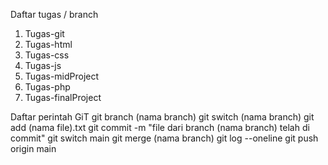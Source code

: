 Daftar tugas / branch
1. Tugas-git
2. Tugas-html
3. Tugas-css
4. Tugas-js
5. Tugas-midProject
6. Tugas-php
7. Tugas-finalProject
   
Daftar perintah GiT
git branch (nama branch)
git switch (nama branch)
git add (nama file).txt
git commit -m "file dari branch (nama branch) telah di commit"
git switch main
git merge (nama branch)
git log --oneline
git push origin main